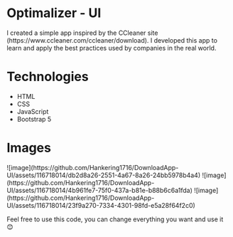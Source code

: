<H1>Optimalizer - UI</H1>

<p>I created a simple app inspired by the CCleaner site (https://www.ccleaner.com/ccleaner/download). I developed this app to learn and apply the best practices used by companies in the real world.</p>

<h1>Technologies</h1>
<ul>
  <li>HTML</li>
  <li>CSS</li>
  <li>JavaScript</li>
  <li>Bootstrap 5</li>
</ul>

<h1>Images</h1>
![image](https://github.com/Hankering1716/DownloadApp-UI/assets/116718014/db2d8a26-2551-4a67-8a26-24bb5978b4a4)
![image](https://github.com/Hankering1716/DownloadApp-UI/assets/116718014/4b961fe7-75f0-437a-b81e-b88b6c6a1fda)
![image](https://github.com/Hankering1716/DownloadApp-UI/assets/116718014/23f9a270-7334-4301-98fd-e5a28f64f2c0)


<p>Feel free to use this code, you can change everything you want and use it 😊</p>

